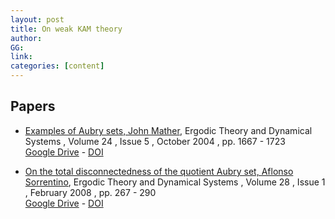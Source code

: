 ```yaml
---
layout: post
title: On weak KAM theory
author: 
GG: 
link: 
categories: [content]
---
```



## Papers
- [Examples of Aubry sets, John Mather](https://doi.org/10.1017/S0143385704000446), 
    Ergodic Theory and Dynamical Systems , Volume 24 , Issue 5 , October 2004 , pp. 1667 - 1723
    <br> 
    [Google Drive](https://drive.google.com/file/d/1gppKzVhSa0Gsg52SFucp2rwy_TelZFSe/view?usp=sharing) - [DOI](https://doi.org/10.1017/S0143385704000446)

- [On the total disconnectedness of the quotient Aubry set, Aflonso Sorrentino](https://doi.org/10.1017/S0143385707000351), 
    Ergodic Theory and Dynamical Systems , Volume 28 , Issue 1 , February 2008 , pp. 267 - 290
    <br> 
    [Google Drive](https://drive.google.com/file/d/1VvttzgLKx0Tk9-yk7-kWi4ESzZGiPLbQ/view?usp=sharing) - [DOI](https://doi.org/10.1017/S0143385707000351)